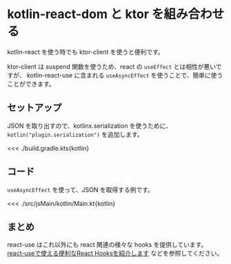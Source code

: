 # kotlin-react-dom と ktor を組み合わせる

kotlin-react を使う時でも ktor-client を使うと便利です。

ktor-client は suspend 関数を使うため、react の `useEffect` とは相性が悪いですが、
kotlin-react-use に含まれる `useAsyncEffect` を使うことで、簡単に使うことができます。

## セットアップ

JSON を取り出すので、kotlinx.serialization を使うために、`kotlin("plugin.serialization")` を追加します。

<<< ./build.gradle.kts{kotlin}

## コード

`useAsyncEffect` を使って、JSON を取得する例です。

<<< ./src/jsMain/kotlin/Main.kt{kotlin}

## まとめ

react-use はこれ以外にも react 関連の様々な hooks を提供しています。
[react-useで使える便利なReact Hooksを紹介します](https://qiita.com/st_12/items/c4e4c1237e97c1b6a657) などを参照してください。
